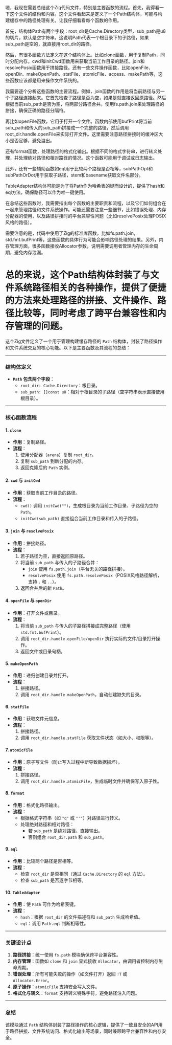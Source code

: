 嗯，我现在需要总结这个Zig代码文件，特别是主要函数的流程。首先，我得看一下这个文件的结构和内容。这个文件看起来是定义了一个Path结构体，可能与构建缓存中的路径处理有关。让我仔细看看每个函数的作用。

首先，结构体Path有两个字段：root_dir是Cache.Directory类型，sub_path是u8的切片，默认是空字符串。这说明Path代表一个根目录下的子路径，如果sub_path是空的，就直接用root_dir的路径。

然后，有很多函数方法定义在这个结构体上。比如clone函数，用于复制Path，同时分配内存。cwd和initCwd函数用来获取当前工作目录的路径。join和resolvePosix函数用于拼接路径。还有一些文件操作函数，比如openFile、openDir、makeOpenPath、statFile、atomicFile、access、makePath等，这些函数应该都是用来操作文件系统的。

我需要逐个分析这些函数的主要流程。例如，join函数的作用是将当前路径与另一个子路径连接起来。它首先检查子路径是否为空，如果是就直接返回原路径。然后根据当前sub_path是否为空，将两部分路径合并。使用fs.path.join来处理路径的拼接，确保正确的路径分隔符。

再比如openFile函数，它用于打开一个文件。函数内部使用bufPrint将当前sub_path和传入的sub_path拼接成一个完整的路径，然后调用root_dir.handle.openFile来实际打开文件。这里需要注意路径拼接时的缓冲区大小是否足够，避免溢出。

还有format函数，处理路径的格式化输出。根据不同的格式字符串，进行转义处理，并处理绝对路径和相对路径的情况。这个函数可能用于调试或日志输出。

此外，还有一些辅助函数如eql用于比较两个路径是否相等，subPathOpt和subPathOrDot用于获取子路径，stem和basename获取文件名部分。

TableAdapter结构体可能是为了将Path作为哈希表的键而设计的，提供了hash和eql方法，确保路径可以作为唯一键使用。

在总结这些函数时，我需要指出每个函数的主要职责和流程，以及它们如何组合在一起来管理路径和文件系统操作。可能还需要注意一些细节，比如错误处理、内存分配器的使用，以及路径拼接时的平台兼容性问题（比如resolvePosix处理POSIX风格的路径）。

需要注意的是，代码中使用了Zig的标准库函数，比如fs.path.join，std.fmt.bufPrint等，这些函数的具体行为可能会影响路径处理的结果。另外，内存管理方面，很多函数接收Allocator参数，说明需要调用者管理内存的生命周期，避免内存泄漏。

总的来说，这个Path结构体封装了与文件系统路径相关的各种操作，提供了便捷的方法来处理路径的拼接、文件操作、路径比较等，同时考虑了跨平台兼容性和内存管理的问题。
================================================
这个Zig文件定义了一个用于管理构建缓存路径的 `Path` 结构体，封装了路径操作和文件系统交互的核心功能。以下是主要函数及其流程的总结：

---

### **结构体定义**
- **`Path` 包含两个字段**：
  - `root_dir: Cache.Directory`：根目录。
  - `sub_path: []const u8`：相对于根目录的子路径（空字符串表示直接使用根目录）。

---

### **核心函数流程**

#### **1. `clone`**
- **作用**：复制路径。
- **流程**：
  1. 使用分配器（`arena`）复制 `root_dir`。
  2. 复制 `sub_path` 到新分配的内存。
  3. 返回克隆后的 `Path` 实例。

#### **2. `cwd` 与 `initCwd`**
- **作用**：获取当前工作目录的路径。
- **流程**：
  - `cwd()` 调用 `initCwd("")`，生成根目录为当前工作目录、子路径为空的 `Path`。
  - `initCwd(sub_path)` 直接组合当前工作目录和传入的子路径。

#### **3. `join` 与 `resolvePosix`**
- **作用**：拼接路径。
- **流程**：
  1. 若子路径为空，直接返回原路径。
  2. 将当前 `sub_path` 与传入的子路径合并：
     - `join` 使用 `fs.path.join`（平台无关的路径拼接）。
     - `resolvePosix` 使用 `fs.path.resolvePosix`（POSIX风格路径解析，支持 `.` 和 `..`）。
  3. 返回合并后的新 `Path`。

#### **4. `openFile` 与 `openDir`**
- **作用**：打开文件或目录。
- **流程**：
  1. 将当前 `sub_path` 与传入的子路径拼接成完整路径（使用 `std.fmt.bufPrint`）。
  2. 调用 `root_dir.handle.openFile/openDir` 执行实际的文件/目录打开操作。
  3. 返回文件或目录句柄。

#### **5. `makeOpenPath`**
- **作用**：递归创建目录并打开。
- **流程**：
  1. 拼接路径。
  2. 调用 `root_dir.handle.makeOpenPath`，自动创建缺失的目录。

#### **6. `statFile`**
- **作用**：获取文件元信息。
- **流程**：
  1. 拼接路径。
  2. 调用 `root_dir.handle.statFile` 获取文件状态（如大小、权限等）。

#### **7. `atomicFile`**
- **作用**：原子写文件（防止写入过程中断导致数据损坏）。
- **流程**：
  1. 拼接路径。
  2. 调用 `root_dir.handle.atomicFile`，生成临时文件并确保写入原子性。

#### **8. `format`**
- **作用**：格式化路径输出。
- **流程**：
  - 根据格式字符串（如 `"q"` 或 `"'"`）对路径进行转义。
  - 处理绝对路径和相对路径：
    - 若 `sub_path` 是绝对路径，直接输出。
    - 否则组合 `root_dir.path` 和 `sub_path`。

#### **9. `eql`**
- **作用**：比较两个路径是否相等。
- **流程**：
  - 检查 `root_dir` 是否相同（通过 `Cache.Directory` 的 `eql` 方法）。
  - 检查 `sub_path` 是否逐字节相等。

#### **10. `TableAdapter`**
- **作用**：使 `Path` 可作为哈希表键。
- **流程**：
  - `hash`：根据 `root_dir` 的文件描述符和 `sub_path` 生成哈希值。
  - `eql`：调用 `Path.eql` 判断相等性。

---

### **关键设计点**
1. **路径拼接**：统一使用 `fs.path` 模块确保跨平台兼容性。
2. **内存管理**：函数如 `clone` 和 `join` 显式接收 `Allocator`，由调用者控制内存生命周期。
3. **错误处理**：所有可能失败的操作（如文件打开）返回 `!T` 或 `Allocator.Error`。
4. **原子操作**：`atomicFile` 支持安全写入文件。
5. **格式化与转义**：`format` 支持转义特殊字符，避免路径注入问题。

---

### **总结**
该模块通过 `Path` 结构体封装了路径操作的核心逻辑，提供了一致且安全的API用于路径拼接、文件系统访问、格式化输出等场景，同时兼顾跨平台兼容性和内存安全。